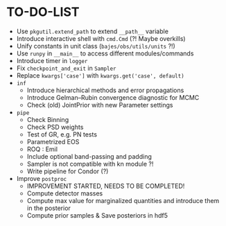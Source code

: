 # TO-DO-LIST

* Use `pkgutil.extend_path` to extend `__path__` variable
* Introduce interactive shell with `cmd.Cmd` (?! Maybe overkills)
* Unify constants in unit class (`bajes/obs/utils/units` ?!)
* Use `runpy`  in `__main__` to access different modules/commands
* Introduce timer in `logger`
* Fix `checkpoint_and_exit` in `Sampler`
* Replace `kwargs['case']` with `kwargs.get('case', default)`
* `inf`
   * Introduce hierarchical methods and error propagations
   * Introduce Gelman–Rubin convergence diagnostic for MCMC
   * Check (old) JointPrior with new Parameter settings 
* `pipe`
   * Check Binning
   * Check PSD weights
   * Test of GR, e.g. PN tests
   * Parametrized EOS
   * ROQ : Emil
   * Include optional band-passing and padding
   * Sampler is not compatible with kn module ?!
   * Write pipeline for Condor (?)
* Improve `postproc`
   * IMPROVEMENT STARTED, NEEDS TO BE COMPLETED!
   * Compute detector masses
   * Compute max value for marginalized quantities and introduce them in the posterior
   * Compute prior samples & Save posteriors in hdf5 
